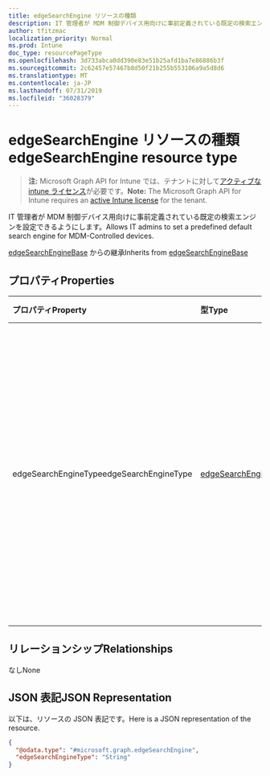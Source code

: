 ```yaml
---
title: edgeSearchEngine リソースの種類
description: IT 管理者が MDM 制御デバイス用向けに事前定義されている既定の検索エンジンを設定できるようにします。
author: tfitzmac
localization_priority: Normal
ms.prod: Intune
doc_type: resourcePageType
ms.openlocfilehash: 3d733abca0dd390e83e51b25afd1ba7e86886b3f
ms.sourcegitcommit: 2c62457e57467b8d50f21b255b553106a9a5d8d6
ms.translationtype: MT
ms.contentlocale: ja-JP
ms.lasthandoff: 07/31/2019
ms.locfileid: "36028379"
---
```

# <a name="edgesearchengine-resource-type"></a><span data-ttu-id="15919-103">edgeSearchEngine リソースの種類</span><span class="sxs-lookup"><span data-stu-id="15919-103">edgeSearchEngine resource type</span></span>

> <span data-ttu-id="15919-104">**注:** Microsoft Graph API for Intune では、テナントに対して[アクティブな intune ライセンス](https://go.microsoft.com/fwlink/?linkid=839381)が必要です。</span><span class="sxs-lookup"><span data-stu-id="15919-104">**Note:** The Microsoft Graph API for Intune requires an [active Intune license](https://go.microsoft.com/fwlink/?linkid=839381) for the tenant.</span></span>

<span data-ttu-id="15919-105">IT 管理者が MDM 制御デバイス用向けに事前定義されている既定の検索エンジンを設定できるようにします。</span><span class="sxs-lookup"><span data-stu-id="15919-105">Allows IT admins to set a predefined default search engine for MDM-Controlled devices.</span></span>


<span data-ttu-id="15919-106">[edgeSearchEngineBase](../resources/intune-deviceconfig-edgesearchenginebase.md) からの継承</span><span class="sxs-lookup"><span data-stu-id="15919-106">Inherits from [edgeSearchEngineBase](../resources/intune-deviceconfig-edgesearchenginebase.md)</span></span>

## <a name="properties"></a><span data-ttu-id="15919-107">プロパティ</span><span class="sxs-lookup"><span data-stu-id="15919-107">Properties</span></span>
|<span data-ttu-id="15919-108">プロパティ</span><span class="sxs-lookup"><span data-stu-id="15919-108">Property</span></span>|<span data-ttu-id="15919-109">型</span><span class="sxs-lookup"><span data-stu-id="15919-109">Type</span></span>|<span data-ttu-id="15919-110">説明</span><span class="sxs-lookup"><span data-stu-id="15919-110">Description</span></span>|
|:---|:---|:---|
|<span data-ttu-id="15919-111">edgeSearchEngineType</span><span class="sxs-lookup"><span data-stu-id="15919-111">edgeSearchEngineType</span></span>|[<span data-ttu-id="15919-112">edgeSearchEngineType</span><span class="sxs-lookup"><span data-stu-id="15919-112">edgeSearchEngineType</span></span>](../resources/intune-deviceconfig-edgesearchenginetype.md)|<span data-ttu-id="15919-113">IT 管理者が MDM 制御デバイス用向けに事前定義されている既定の検索エンジンを設定できるようにします。</span><span class="sxs-lookup"><span data-stu-id="15919-113">Allows IT admins to set a predefined default search engine for MDM-Controlled devices.</span></span> <span data-ttu-id="15919-114">可能な値: `default`、`bing`。</span><span class="sxs-lookup"><span data-stu-id="15919-114">Possible values are: `default`, `bing`.</span></span>|

## <a name="relationships"></a><span data-ttu-id="15919-115">リレーションシップ</span><span class="sxs-lookup"><span data-stu-id="15919-115">Relationships</span></span>
<span data-ttu-id="15919-116">なし</span><span class="sxs-lookup"><span data-stu-id="15919-116">None</span></span>

## <a name="json-representation"></a><span data-ttu-id="15919-117">JSON 表記</span><span class="sxs-lookup"><span data-stu-id="15919-117">JSON Representation</span></span>
<span data-ttu-id="15919-118">以下は、リソースの JSON 表記です。</span><span class="sxs-lookup"><span data-stu-id="15919-118">Here is a JSON representation of the resource.</span></span>
<!-- {
  "blockType": "resource",
  "@odata.type": "microsoft.graph.edgeSearchEngine"
}
-->
``` json
{
  "@odata.type": "#microsoft.graph.edgeSearchEngine",
  "edgeSearchEngineType": "String"
}
```



